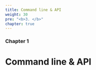 ```yaml
---
title: Command line & API
weight: 30
pre: "<b>3. </b>"
chapter: true
---
```


### Chapter 1

# Command line & API